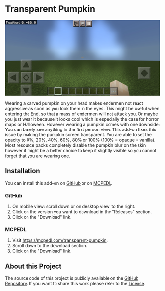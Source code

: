 # Transparent Pumpkin

![Banner](transparent-pumpkin-banner.jpg)

Wearing a carved pumpkin on your head makes endermen not react aggressive as soon as you look them in the eyes. This might
be useful when entering the End, so that a mass of endermen will not attack you. Or maybe you just wear it because it looks
cool which is especially the case for horror maps or Halloween. However wearing a pumpkin comes with one downside: You can
barely see anything in the first person view. This add-on fixes this issue by making the pumpkin screen transparent. You
are able to set the opacity to 0%, 20%, 40%, 60%, 80% or 100% (100% = opaque = vanilla). Most resource packs completely
disable the pumpkin blur on the skin however it might be a better choice to keep it slightly visible so you cannot forget
that you are wearing one.


## Installation

You can install this add-on on [GitHub](https://github.com/phoenixr-codes/transparent-pumpkin/) or on
[MCPEDL](https://mcpedl.com/transparent-pumpkin).

### GitHub

1. On mobile view: scroll down or on desktop view: to the right.
2. Click on the version you want to download in the "Releases" section.
3. Click on the "Download" link.

### MCPEDL

1. Visit https://mcpedl.com/transparent-pumpkin.
2. Scroll down to the download section.
3. Click on the "Download" link.


## About this Project

The source code of this project is publicly available on the
[GitHub Repository](https://github.com/phoenixr-codes/transparent-pumpkin/).
If you want to share this work please refer to the
[License](https://github.com/phoenixr-codes/transparent-pumpkin/blob/main/LICENSE).

